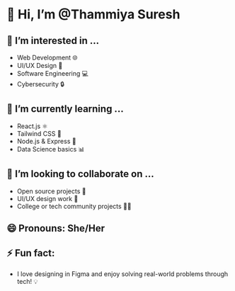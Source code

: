 # 👋 Hi, I’m @Thammiya Suresh

## 🔭 I’m interested in ...
- Web Development 🌐
- UI/UX Design 🎨
- Software Engineering 💻
- Cybersecurity 🔒

## 🌱 I’m currently learning ...
- React.js ⚛️
- Tailwind CSS 🌈
- Node.js & Express 🧩
- Data Science basics 📊

## 💞️ I’m looking to collaborate on ...
- Open source projects 🤝
- UI/UX design work 🎨
- College or tech community projects 👩‍🎓

## 😄 Pronouns: She/Her

## ⚡ Fun fact:
- I love designing in Figma and enjoy solving real-world problems through tech! 💡

